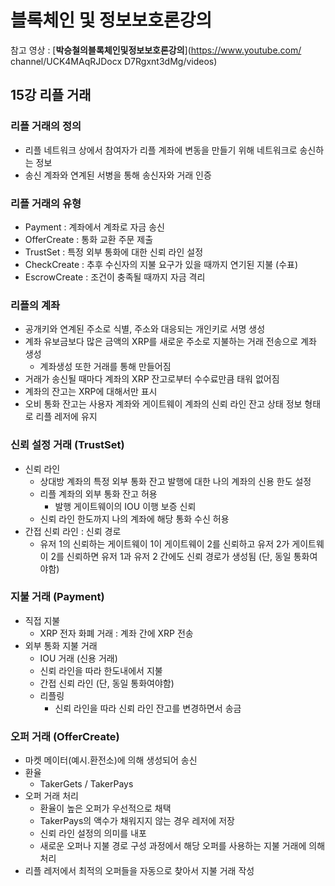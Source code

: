 # 블록체인 및 정보보호론강의

참고 영상 : [**박승철의블록체인및정보보호론강의**](https://www.youtube.com/
channel/UCK4MAqRJDocx
D7Rgxnt3dMg/videos)



## 15강 리플 거래

### 리플 거래의 정의

- 리플 네트워크 상에서 참여자가 리플 계좌에 변동을 만들기 위해 네트워크로 송신하는 정보
- 송신 계좌와 연계된 서병을 통해 송신자와 거래 인증



### 리플 거래의 유형

- Payment : 계좌에서 계좌로 자금 송신
- OfferCreate : 통화 교환 주문 제출
- TrustSet : 특정 외부 통화에 대한 신뢰 라인 설정
- CheckCreate : 추후 수신자의 지불 요구가 있을 때까지 연기된 지불 (수표)
- EscrowCreate : 조건이 충족될 때까지 자금 격리



### 리플의 계좌

- 공개키와 연계된 주소로 식별, 주소와 대응되는 개인키로 서명 생성
- 계좌 유보금보다 많은 금액의 XRP를 새로운 주소로 지불하는 거래 전송으로 계좌 생성
  - 계좌생성 또한 거래를 통해 만들어짐
- 거래가 송신될 때마다 계좌의 XRP 잔고로부터 수수료만큼 태워 없어짐
- 계좌의 잔고는 XRP에 대해서만 표시
- 오비 통화 잔고는 사용자 계좌와 게이트웨이 계좌의 신뢰 라인 잔고 상태 정보 형태로 리플 레저에 유지



### 신뢰 설정 거래 (TrustSet)

- 신뢰 라인
  - 상대방 계좌의 특정 외부 통화 잔고 발행에 대한 나의 계좌의 신용 한도 설정
  - 리플 계좌의 외부 통화 잔고 허용
    - 발행 게이트웨이의 IOU 이행 보증 신뢰
  - 신뢰 라인 한도까지 나의 계좌에 해당 통화 수신 허용
- 간접 신뢰 라인 : 신뢰 경로
  - 유저 1의 신뢰하는 게이트웨이 1이 게이트웨이 2를 신뢰하고 유저 2가 게이트웨이 2를 신뢰하면 유저 1과 유저 2 간에도 신뢰 경로가 생성됨 (단, 동일 통화여야함)



### 지불 거래 (Payment)

- 직접 지불
  - XRP 전자 화폐 거래 : 계좌 간에 XRP 전송
- 외부 통화 지불 거래
  - IOU 거래 (신용 거래)
  - 신뢰 라인을 따라 한도내에서 지불
  - 간접 신뢰 라인 (단, 동일 통화여야함)
  - 리플링
    - 신뢰 라인을 따라 신뢰 라인 잔고를 변경하면서 송금



### 오퍼 거래 (OfferCreate)

- 마켓 메이터(예시.환전소)에 의해 생성되어 송신
- 환율
  - TakerGets / TakerPays
- 오퍼 거래 처리
  - 환율이 높은 오퍼가 우선적으로 채택
  - TakerPays의 액수가 채워지지 않는 경우 레저에 저장
  - 신뢰 라인 설정의 의미를 내포
  - 새로운 오퍼나 지불 경로 구성 과정에서 해당 오퍼를 사용하는 지불 거래에 의해 처리
- 리플 레저에서 최적의 오퍼들을 자동으로 찾아서 지불 거래 작성